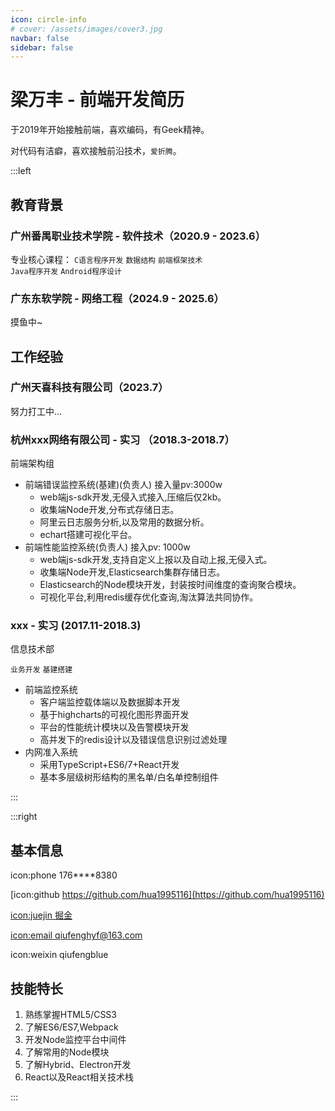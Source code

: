 ```yaml
---
icon: circle-info
# cover: /assets/images/cover3.jpg
navbar: false
sidebar: false
---
```


# 梁万丰 - 前端开发简历



于2019年开始接触前端，喜欢编码，有Geek精神。


对代码有洁癖，喜欢接触前沿技术，`爱折腾`。
 <!-- more -->

:::left

## 教育背景
### 广州番禺职业技术学院 - 软件技术（2020.9 - 2023.6）

专业核心课程：
`C语言程序开发`  `数据结构`  `前端框架技术`  
`Java程序开发` `Android程序设计`

### 广东东软学院 - 网络工程（2024.9 - 2025.6）
摸鱼中~




## 工作经验

### 广州天喜科技有限公司（2023.7）
努力打工中...

### 杭州xxx网络有限公司 - 实习 （2018.3-2018.7）
前端架构组

- 前端错误监控系统(基建)(负责人) 接入量pv:3000w
  - web端js-sdk开发,无侵入式接入,压缩后仅2kb。
  - 收集端Node开发,分布式存储日志。
  - 阿里云日志服务分析,以及常用的数据分析。
  - echart搭建可视化平台。
- 前端性能监控系统(负责人) 接入pv: 1000w
  - web端js-sdk开发,支持自定义上报以及自动上报,无侵入式。
  - 收集端Node开发,Elasticsearch集群存储日志。
  - Elasticsearch的Node模块开发，封装按时间维度的查询聚合模块。
  - 可视化平台,利用redis缓存优化查询,淘汰算法共同协作。

### xxx - 实习 (2017.11-2018.3)
信息技术部

`业务开发` `基建搭建`

- 前端监控系统
  - 客户端监控载体端以及数据脚本开发
  - 基于highcharts的可视化图形界面开发
  - 平台的性能统计模块以及告警模块开发
  - 高并发下的redis设计以及错误信息识别过滤处理
- 内网准入系统
  - 采用TypeScript+ES6/7+React开发
  - 基本多层级树形结构的黑名单/白名单控制组件


:::

:::right
## 基本信息
icon:phone 176****8380

[icon:github https://github.com/hua1995116](https://github.com/hua1995116)

[icon:juejin 掘金](https://juejin.cn/user/923245497557111) 

[icon:email qiufenghyf@163.com](mailto:qiufenghyf@163.com)

icon:weixin qiufengblue

## 技能特长
1. 熟练掌握HTML5/CSS3
2. 了解ES6/ES7,Webpack
3. 开发Node监控平台中间件
4. 了解常用的Node模块
5. 了解Hybrid、Electron开发
6. React以及React相关技术栈

:::



